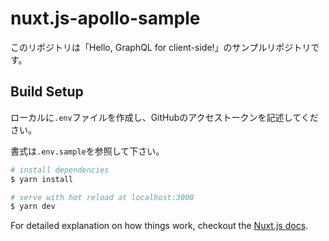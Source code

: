 # nuxt.js-apollo-sample

このリポジトリは「Hello, GraphQL for client-side!」のサンプルリポジトリです。

## Build Setup

ローカルに`.env`ファイルを作成し、GitHubのアクセストークンを記述してください。

書式は`.env.sample`を参照して下さい。

``` bash
# install dependencies
$ yarn install

# serve with hot reload at localhost:3000
$ yarn dev
```

For detailed explanation on how things work, checkout the [Nuxt.js docs](https://github.com/nuxt/nuxt.js).
